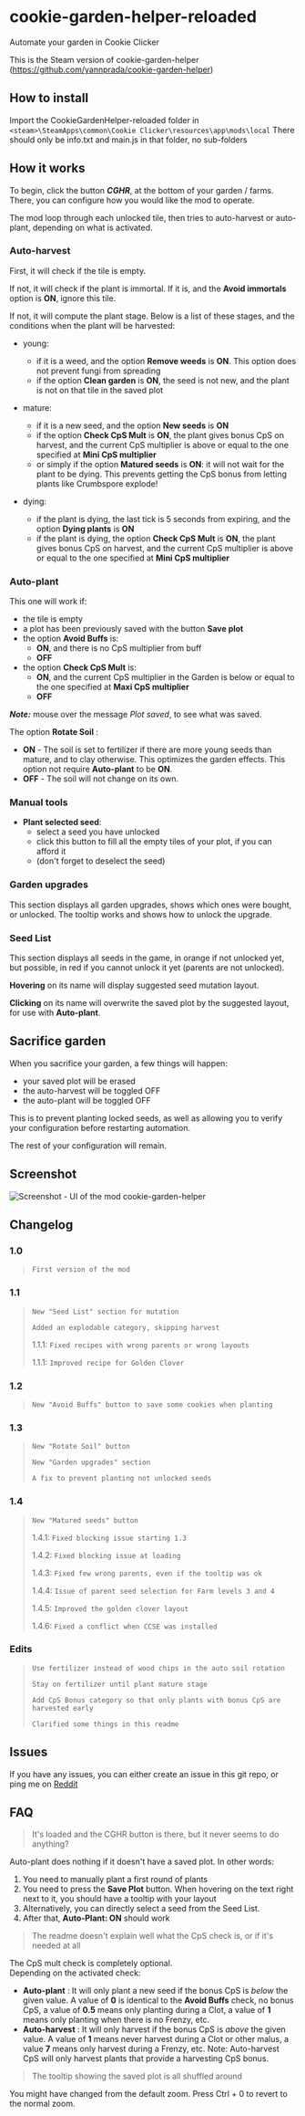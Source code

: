 # cookie-garden-helper-reloaded

Automate your garden in Cookie Clicker

This is the Steam version of cookie-garden-helper (https://github.com/yannprada/cookie-garden-helper)

## How to install

Import the CookieGardenHelper-reloaded folder in `<steam>\SteamApps\common\Cookie Clicker\resources\app\mods\local`
There should only be info.txt and main.js in that folder, no sub-folders

## How it works

To begin, click the button ***CGHR***, at the bottom of your
garden / farms. There, you can configure how you would like the mod to operate.

The mod loop through each unlocked tile, then tries to auto-harvest
or auto-plant, depending on what is activated.

### Auto-harvest

First, it will check if the tile is empty.

If not, it will check if the plant is immortal. If it is, 
and the **Avoid immortals** option is **ON**, ignore this tile.

If not, it will compute the plant stage. Below is a list of these stages, 
and the conditions when the plant will be harvested:

- young:
  - if it is a weed, and the option **Remove weeds** is **ON**. 
  This option does not prevent fungi from spreading
  - if the option **Clean garden** is **ON**, the seed is not new, 
  and the plant is not on that tile in the saved plot
  
- mature:
  - if it is a new seed, and the option **New seeds** is **ON**
  - if the option **Check CpS Mult** is **ON**, the plant gives bonus CpS on harvest, 
  and the current CpS multiplier is above or equal to the one specified at **Mini CpS multiplier**
  - or simply if the option **Matured seeds** is **ON**: it will not wait for the plant to be dying.
  This prevents getting the CpS bonus from letting plants like Crumbspore explode!
  
- dying:
  - if the plant is dying, the last tick is 5 seconds from expiring, 
  and the option **Dying plants** is **ON**
  - if the plant is dying, the option **Check CpS Mult** is **ON**, 
  the plant gives bonus CpS on harvest, and the current CpS multiplier is above or equal to 
  the one specified at **Mini CpS multiplier**

### Auto-plant

This one will work if:

- the tile is empty
- a plot has been previously saved with the button **Save plot**
- the option **Avoid Buffs** is:
  - **ON**, and there is no CpS multiplier from buff
  - **OFF**
- the option **Check CpS Mult** is:
  - **ON**, and the current CpS multiplier in the Garden is
below or equal to the one specified at **Maxi CpS multiplier**
  - **OFF**

***Note:*** mouse over the message *Plot saved*, to see what was saved.

The option **Rotate Soil** :
  - **ON** - The soil is set to fertilizer if there are more young seeds than mature, 
  and to clay otherwise. This optimizes the garden effects.
  This option not require **Auto-plant** to be **ON**.
  - **OFF** - The soil will not change on its own.

### Manual tools

- **Plant selected seed**:
  - select a seed you have unlocked
  - click this button to fill all the empty tiles of your plot, if you can afford it
  - (don't forget to deselect the seed)

### Garden upgrades

This section displays all garden upgrades, shows which ones were bought, or unlocked. 
The tooltip works and shows how to unlock the upgrade.

### Seed List

This section displays all seeds in the game, in orange if not unlocked yet, but possible, 
in red if you cannot unlock it yet (parents are not unlocked).

**Hovering** on its name will display suggested seed mutation layout.

**Clicking** on its name will overwrite the saved plot by the suggested layout, for use with **Auto-plant**.

## Sacrifice garden

When you sacrifice your garden, a few things will happen:

- your saved plot will be erased
- the auto-harvest will be toggled OFF
- the auto-plant will be toggled OFF

This is to prevent planting locked seeds, as well as allowing you to verify your
configuration before restarting automation.

The rest of your configuration will remain.

## Screenshot

![Screenshot - UI of the mod cookie-garden-helper](/img/cookie-garden-helper.png?raw=true "UI")

## Changelog

### 1.0

>`First version of the mod`

### 1.1

>`New "Seed List" section for mutation`
>
>`Added an explodable category, skipping harvest`
>
>1.1.1: `Fixed recipes with wrong parents or wrong layouts`
>
>1.1.1: `Improved recipe for Golden Clover`

### 1.2

>`New "Avoid Buffs" button to save some cookies when planting`

### 1.3

>`New "Rotate Soil" button`
>
>`New "Garden upgrades" section`
>
>`A fix to prevent planting not unlocked seeds`

### 1.4

>`New "Matured seeds" button`
>
>1.4.1: `Fixed blocking issue starting 1.3`
>
>1.4.2: `Fixed blocking issue at loading`
>
>1.4.3: `Fixed few wrong parents, even if the tooltip was ok`
>
>1.4.4: `Issue of parent seed selection for Farm levels 3 and 4`
>
>1.4.5: `Improved the golden clover layout`
>
>1.4.6: `Fixed a conflict when CCSE was installed`

### Edits
>`Use fertilizer instead of wood chips in the auto soil rotation`
>
>`Stay on fertilizer until plant mature stage`
>
>`Add CpS Bonus category so that only plants with bonus CpS are harvested early`
>
>`Clarified some things in this readme`

## Issues

If you have any issues, you can either create an issue in this git repo, or ping me on [Reddit](https://old.reddit.com/r/CookieClicker/comments/phxdge/garden_helper_for_steam_version/)

## FAQ

> It's loaded and the CGHR button is there, but it never seems to do anything?

Auto-plant does nothing if it doesn't have a saved plot.
In other words:  
1. You need to manually plant a first round of plants
2. You need to press the **Save Plot** button. When hovering on the text right next to it, 
you should have a tooltip with your layout
4. Alternatively, you can directly select a seed from the Seed List.
5. After that, **Auto-Plant: ON** should work  

> The readme doesn't explain well what the CpS check is, or if it's needed at all

The CpS mult check is completely optional.  
Depending on the activated check:  
- **Auto-plant** : It will only plant a new seed if the bonus CpS is *below* the given value. 
A value of **0** is identical to the **Avoid Buffs** check, no bonus CpS, a value of **0.5** means 
only planting during a Clot, a value of **1** means only planting when there is no Frenzy, etc.
- **Auto-harvest** : It will only harvest if the bonus CpS is *above* the given value. 
A value of **1** means never harvest during a Clot or other malus, a value **7** means only harvest 
during a Frenzy, etc. Note: Auto-harvest CpS will only harvest plants that provide a harvesting CpS bonus.

> The tooltip showing the saved plot is all shuffled around

You might have changed from the default zoom. Press Ctrl + 0 to revert to the normal zoom.
